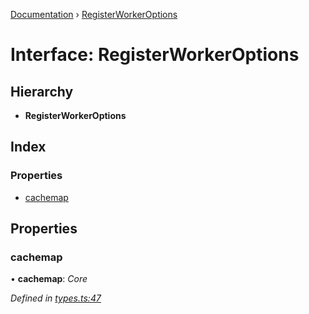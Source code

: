 [Documentation](../README.md) › [RegisterWorkerOptions](registerworkeroptions.md)

# Interface: RegisterWorkerOptions

## Hierarchy

* **RegisterWorkerOptions**

## Index

### Properties

* [cachemap](registerworkeroptions.md#cachemap)

## Properties

###  cachemap

• **cachemap**: *Core*

*Defined in [types.ts:47](https://github.com/badbatch/cachemap/blob/34d12b9/packages/core-worker/src/types.ts#L47)*
